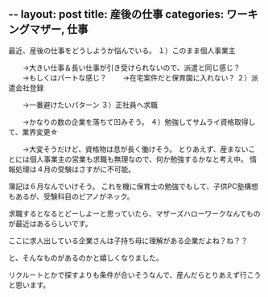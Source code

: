 --
layout: post
title: 産後の仕事
categories: ワーキングマザー, 仕事
--

最近、産後の仕事をどうしようか悩んでいる。
１）このまま個人事業主

　　→大きい仕事＆長い仕事が引き受けられないので、派遣と同じ感じ？
　　→もしくはパートな感じ？
　　→在宅案件だと保育園に入れない？
２）派遣会社登録

　　→一番避けたいパターン
３）正社員へ求職

　　→かなりの数の企業を落ちて凹みそう。
４）勉強してサムライ資格取得して、業界変更☆

　　→大変そうだけど、資格物は息が長く働けそう。
とりあえず、産まないことには個人事業主の営業も求職も無理なので、何か勉強するかなと考え中。
情報処理は４月の受験はさすがに不可能。

簿記は６月なんでいけそう。
これを機に保育士の勉強でもして、子供PC塾構想もあるが、受験科目のピアノがネック。

求職するとなるとどーしよーと思っていたら、マザーズハローワークなんてものが最近はあるらしいです。

ここに求人出している企業さんは子持ち母に理解がある企業だよね？ね？？

と、そんなものがあるのかと嬉しくなりました。

リクルートとかで探すよりも条件が合いそうなんで、産んだらとりあえず行こうと思います。
